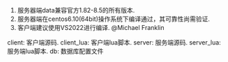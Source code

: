 1. 服务器端data兼容官方1.82-8.5的所有版本.
2. 服务器端在centos6.10(64bit)操作系统下编译通过，其可靠性尚需验证.
3. 客户端建议使用VS2022进行编译.
@Michael Franklin


client: 客户端源码.
client_lua: 客户端lua脚本.
server: 服务端源码.
server_lua: 服务端lua脚本.
db: 数据库配置文件
